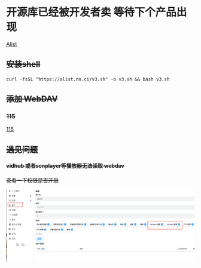 # 开源库已经被开发者卖 等待下个产品出现

[Alist](https://alist.nn.ci/zh/)

## ~~安装shell~~

```
curl -fsSL "https://alist.nn.ci/v3.sh" -o v3.sh && bash v3.sh
```

## ~~添加 WebDAV~~ 

### ~~115~~

[115](https://alist.nn.ci/zh/guide/drivers/115.html)

## ~~遇见问题~~

#### ~~vidhub 或者senplayer等播放器无法读取 webdav~~ 

~~查看一下权限是否开启~~

![image-20250330151620078](https://raw.githubusercontent.com/Xioaruan912/pic/main/image-20250330151620078.png)